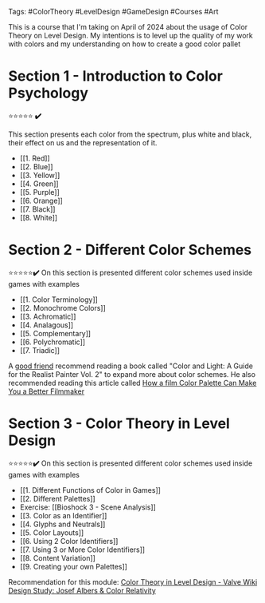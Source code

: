 Tags: #ColorTheory #LevelDesign #GameDesign #Courses #Art

This is a course that I'm taking on April of 2024 about the usage of Color Theory on Level Design. My intentions is to level up the quality of my work with colors and my understanding on how to create a good color pallet

# Section 1 - Introduction to Color Psychology 
⭐⭐⭐⭐⭐ **✔️**

This section presents each color from the spectrum, plus white and black, their effect on us and the representation of it.

- [[1. Red]]
- [[2. Blue]]
- [[3. Yellow]]
- [[4. Green]]
- [[5. Purple]]
- [[6. Orange]]
- [[7. Black]]
- [[8. White]]

# Section 2 - Different Color Schemes
⭐⭐⭐⭐⭐**✔️**
On this section is presented different color schemes used inside games with examples

- [[1. Color Terminology]]
- [[2. Monochrome Colors]]
- [[3. Achromatic]]
- [[4. Analagous]]
- [[5. Complementary]]
- [[6. Polychromatic]]
- [[7. Triadic]]

A [good friend](https://ricardojuchem.com/ "https://ricardojuchem.com/") recommend reading a book called "Color and Light: A Guide for the Realist Painter Vol. 2" to expand more about color schemes. He also recommended reading this article called [How a film Color Palette Can Make You a Better Filmmaker](https://nofilmschool.com/film-color-palette "https://nofilmschool.com/film-color-palette")

# Section 3 - Color Theory in Level Design
⭐⭐⭐⭐⭐**✔️**
On this section is presented different color schemes used inside games with examples

- [[1. Different Functions of Color in Games]]
- [[2. Different Palettes]]
- Exercise: [[Bioshock 3 - Scene Analysis]]
- [[3. Color as an Identifier]]
- [[4. Glyphs and Neutrals]]
- [[5. Color Layouts]]
- [[6. Using 2 Color Identifiers]]
- [[7. Using 3 or More Color Identifiers]]
- [[8. Content Variation]]
- [[9. Creating your own Palettes]]

Recommendation for this module:
[Color Theory in Level Design - Valve Wiki](https://developer.valvesoftware.com/wiki/Color_Theory_in_Level_Design)
[Design Study: Josef Albers & Color Relativity](https://www.bagtazocollection.com/blog/2015/11/5/design-study-josef-albers-color-relativity)
